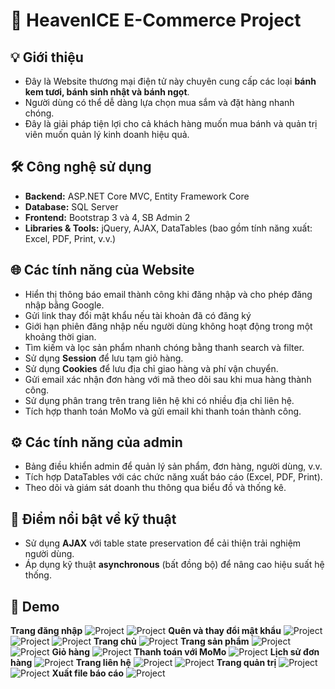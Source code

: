 ﻿# 🎂 HeavenICE E-Commerce Project

## 💡 Giới thiệu
- Đây là Website thương mại điện tử này chuyên cung cấp các loại **bánh kem tươi, bánh sinh nhật và bánh ngọt**.  
- Người dùng có thể dễ dàng lựa chọn mua sắm và đặt hàng nhanh chóng.
- Đây là giải pháp tiện lợi cho cả khách hàng muốn mua bánh và quản trị viên muốn quản lý kinh doanh hiệu quả.

## 🛠️ Công nghệ sử dụng
- **Backend:** ASP.NET Core MVC, Entity Framework Core  
- **Database:** SQL Server  
- **Frontend:** Bootstrap 3 và 4, SB Admin 2
- **Libraries & Tools:** jQuery, AJAX, DataTables (bao gồm tính năng xuất: Excel, PDF, Print, v.v.)

## 🌐 Các tính năng của Website
- Hiển thị thông báo email thành công khi đăng nhập và cho phép đăng nhập bằng Google.
- Gửi link thay đổi mật khẩu nếu tài khoản đã có đăng ký
- Giới hạn phiên đăng nhập nếu người dùng không hoạt động trong một khoảng thời gian.  
- Tìm kiếm và lọc sản phẩm nhanh chóng bằng thanh search và filter.  
- Sử dụng **Session** để lưu tạm giỏ hàng.  
- Sử dụng **Cookies** để lưu địa chỉ giao hàng và phí vận chuyển.  
- Gửi email xác nhận đơn hàng với mã theo dõi sau khi mua hàng thành công.  
- Sử dụng phân trang trên trang liên hệ khi có nhiều địa chỉ liên hệ.  
- Tích hợp thanh toán MoMo và gửi email khi thanh toán thành công.  

## ⚙️ Các tính năng của admin
- Bảng điều khiển admin để quản lý sản phẩm, đơn hàng, người dùng, v.v.  
- Tích hợp DataTables với các chức năng xuất báo cáo (Excel, PDF, Print).  
- Theo dõi và giám sát doanh thu thông qua biểu đồ và thống kê.  

## 🚀 Điểm nổi bật về kỹ thuật
- Sử dụng **AJAX** với table state preservation để cải thiện trải nghiệm người dùng.  
- Áp dụng kỹ thuật **asynchronous** (bất đồng bộ) để nâng cao hiệu suất hệ thống.  

## 📸 Demo
__Trang đăng nhập__
![Project](Shopping_ver1/wwwroot/media/readme/loginpng.png)
![Project](Shopping_ver1/wwwroot/media/readme/loginWithGoogle.png)
__Quên và thay đổi mật khẩu__
![Project](Shopping_ver1/wwwroot/media/readme/forgetPass.png)
![Project](Shopping_ver1/wwwroot/media/readme/EmailLinkNewPass.png)
![Project](Shopping_ver1/wwwroot/media/readme/newPass.png)
__Trang chủ__
![Project](Shopping_ver1/wwwroot/media/readme/Home.png)
__Trang sản phẩm__
![Project](Shopping_ver1/wwwroot/media/readme/products.png)
![Project](Shopping_ver1/wwwroot/media/readme/productDetail.png)
__Giỏ hàng__
![Project](Shopping_ver1/wwwroot/media/readme/cart.png)
__Thanh toán với MoMo__
![Project](Shopping_ver1/wwwroot/media/readme/payWithMoMo.png)
__Lịch sử đơn hàng__
![Project](Shopping_ver1/wwwroot/media/readme/historyOrder.png)
__Trang liên hệ__
![Project](Shopping_ver1/wwwroot/media/readme/contact.png)
![Project](Shopping_ver1/wwwroot/media/readme/contactPaging.png)
__Trang quản trị__
![Project](Shopping_ver1/wwwroot/media/readme/adminDashboard.png)
![Project](Shopping_ver1/wwwroot/media/readme/orderDetail.png)
__Xuất file báo cáo__
![Project](Shopping_ver1/wwwroot/media/readme/exportFile.png)